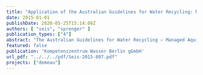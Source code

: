 ```yaml
---
title: "Application of the Australian Guidelines for Water Recycling: Managing Health and Environmental Risks"
date: 2015-01-01
publishDate: 2020-05-25T15:14:06Z
authors: [ "seis", "sprenger" ]
publication_types: ["4"]
abstract: "The Australian Guidelines for Water Recycling – Managed Aquifer Recharge provide a ready-to -use and user-friendly compendium of knowledge. Practical instructions and checklists provide a step wise approach with a strong focus on implementation. The proposed models for water flow and substance transport allow a first tier estimation of present concentrations in ambient groundwater and the impacted zone in the aquifer. The use of stochastic models is not mandatory within the guidelines. A criticism which can be identified related to the use of models simply based on point estimates, is that especially in early stage risk assessments, where uncertainties are usually high, these models tend to pretend a level of certainty which often does not represent reality. Risks associated to inorganic chemicals are required to be treated with more detail. Rigorous quantification of biodegradation kinetics (e.g. first-order rate constants) and adsorption parameters (e.g. linear distribution coefficients) for EOCs during subsurface passage determined on field scale are still scarce. It is clear that first-order rate constants and linear distribution coefficients provide only a simplified description of the removal mechanisms during subsurface passage, because they neglect spatial and temporal dynamics of physical and chemical conditions. Nevertheless, this approach often provides a good approximation and allows also for site independent comparison of removal processes. Regarding the demonstration site in Berlin-Tegel the analysis showed that if the model of the Australian Guidelines is applied to the MAR system the travel time of 50d during subsurface passage cannot be guaranteed. In Germany, a residence time of 50d is usually considered to sufficiently reduce the risk of microbial hazards. Although risk calculations did not reveal immediate concern, it is recommended to develop and apply suitable verification monitoring techniques to quantify travel times and reduce present uncertainties. Moreover, this risk assessment and the study about the influence of the groundwater replenishment site on ambient groundwater (Sprenger and Grützmacher, 2015) clearly showed the need for protective measures against the input of undesired substances from shallow ambient groundwater."
featured: false
publication: 'Kompetenzzentrum Wasser Berlin gGmbH'
url_pdf: "../../../pdf/Seis-2015-807.pdf"
projects: ["demeau"]
---
```


